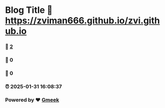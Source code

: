 # Blog Title :link: https://zviman666.github.io/zvi.github.io 
### :page_facing_up: [2](https://zviman666.github.io/zvi.github.io/tag.html) 
### :speech_balloon: 0 
### :hibiscus: 0 
### :alarm_clock: 2025-01-31 16:08:37 
### Powered by :heart: [Gmeek](https://github.com/Meekdai/Gmeek)
